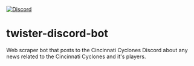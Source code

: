 [![Discord](https://img.shields.io/discord/1345476128466538509)](https://discord.com/channels/1345476128466538509/)

# twister-discord-bot

Web scraper bot that posts to the Cincinnati Cyclones Discord about any news related to the Cincinnati Cyclones and it's players.
